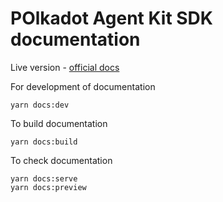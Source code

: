 # POlkadot Agent Kit SDK documentation



Live version - [ official docs]() 

For development of documentation
```
yarn docs:dev
```

To build documentation
```
yarn docs:build
```

To check documentation
```
yarn docs:serve
yarn docs:preview
```
